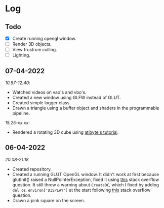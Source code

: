 # Log

## Todo
- [x] Create running opengl window.
- [ ] Render 3D objects.
- [ ] View frustrum culling.
- [ ] Lighting.

## 07-04-2022
*10.57-12.40*:<br />
- Watched videos on vao's and vbo's.
- Created a new window using GLFW instead of GLUT.
- Created simple logger class.
- Drawn a triangle using a buffer object and shaders in the programmable pipeline.

*15.25-xx.xx*:<br />
- Rendered a rotating 3D cube using [atibyte's tutorial](https://www.youtube.com/watch?v=YP3oibttzh4&list=PL1P11yPQAo7opIg8r-4BMfh1Z_dCOfI0y&index=6).

## 06-04-2022
*20.08-21.18*<br />
- Created repository.
- Created a running GLUT OpenGL window. It didn't work at first because glutInit() raised a NullPointerException, fixed it using [this](https://stackoverflow.com/questions/65699670/pyopengl-opengl-error-nullfunctionerror-attempt-to-call-an-undefined-functio) stack overflow question. It still threw a warning about `CreateDC`, which I fixed by adding `del os.environ['DISPLAY']` at the start following [this](https://stackoverflow.com/questions/65347825/createdc-failed-screen-size-info-may-be-incorrect) stack overflow question.
- Drawn a pink square on the screen.